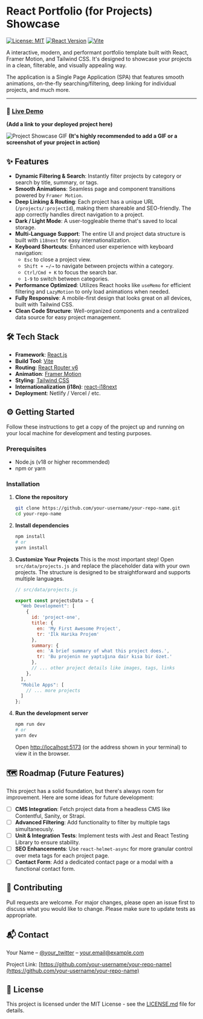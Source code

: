 # React Portfolio (for Projects) Showcase

[![License: MIT](https://img.shields.io/badge/License-MIT-yellow.svg)](https://opensource.org/licenses/MIT)
[![React Version](https://img.shields.io/badge/react-^18.2.0-blue.svg?logo=react)](https://reactjs.org/)
[![Vite](https://img.shields.io/badge/vite-^5.0.0-blue.svg?logo=vite)](https://vitejs.dev/)

A interactive, modern, and performant portfolio template built with React, Framer Motion, and Tailwind CSS. It's designed to showcase your projects in a clean, filterable, and visually appealing way.

The application is a Single Page Application (SPA) that features smooth animations, on-the-fly searching/filtering, deep linking for individual projects, and much more.

---

### 🚀 [Live Demo](https://your-live-demo-url.com)

**(Add a link to your deployed project here)**

![Project Showcase GIF](https://your-gif-or-image-url.com/demo.gif)
**(It's highly recommended to add a GIF or a screenshot of your project in action)**

## ✨ Features

-   **Dynamic Filtering & Search**: Instantly filter projects by category or search by title, summary, or tags.
-   **Smooth Animations**: Seamless page and component transitions powered by `Framer Motion`.
-   **Deep Linking & Routing**: Each project has a unique URL (`/projects/:projectId`), making them shareable and SEO-friendly. The app correctly handles direct navigation to a project.
-   **Dark / Light Mode**: A user-toggleable theme that's saved to local storage.
-   **Multi-Language Support**: The entire UI and project data structure is built with `i18next` for easy internationalization.
-   **Keyboard Shortcuts**: Enhanced user experience with keyboard navigation:
    -   `Esc` to close a project view.
    -   `Shift + ←/→` to navigate between projects within a category.
    -   `Ctrl/Cmd + K` to focus the search bar.
    -   `1-9` to switch between categories.
-   **Performance Optimized**: Utilizes React hooks like `useMemo` for efficient filtering and `LazyMotion` to only load animations when needed.
-   **Fully Responsive**: A mobile-first design that looks great on all devices, built with Tailwind CSS.
-   **Clean Code Structure**: Well-organized components and a centralized data source for easy project management.

## 🛠️ Tech Stack

-   **Framework**: [React.js](https://reactjs.org/)
-   **Build Tool**: [Vite](https://vitejs.dev/)
-   **Routing**: [React Router v6](https://reactrouter.com/)
-   **Animation**: [Framer Motion](https://www.framer.com/motion/)
-   **Styling**: [Tailwind CSS](https://tailwindcss.com/)
-   **Internationalization (i18n)**: [react-i18next](https://react.i18next.com/)
-   **Deployment**: Netlify / Vercel / etc.

## ⚙️ Getting Started

Follow these instructions to get a copy of the project up and running on your local machine for development and testing purposes.

### Prerequisites

-   Node.js (v18 or higher recommended)
-   npm or yarn

### Installation

1.  **Clone the repository**
    ```bash
    git clone https://github.com/your-username/your-repo-name.git
    cd your-repo-name
    ```

2.  **Install dependencies**
    ```bash
    npm install
    # or
    yarn install
    ```

3.  **Customize Your Projects**
    This is the most important step! Open `src/data/projects.js` and replace the placeholder data with your own projects. The structure is designed to be straightforward and supports multiple languages.

    ```javascript
    // src/data/projects.js

    export const projectsData = {
      "Web Development": [
        {
          id: 'project-one',
          title: {
            en: 'My First Awesome Project',
            tr: 'İlk Harika Projem'
          },
          summary: {
            en: 'A brief summary of what this project does.',
            tr: 'Bu projenin ne yaptığına dair kısa bir özet.'
          },
          // ... other project details like images, tags, links
        },
      ],
      "Mobile Apps": [
        // ... more projects
      ]
    };
    ```

4.  **Run the development server**
    ```bash
    npm run dev
    # or
    yarn dev
    ```
    Open [http://localhost:5173](http://localhost:5173) (or the address shown in your terminal) to view it in the browser.

## 🗺️ Roadmap (Future Features)

This project has a solid foundation, but there's always room for improvement. Here are some ideas for future development:

-   [ ] **CMS Integration**: Fetch project data from a headless CMS like Contentful, Sanity, or Strapi.
-   [ ] **Advanced Filtering**: Add functionality to filter by multiple tags simultaneously.
-   [ ] **Unit & Integration Tests**: Implement tests with Jest and React Testing Library to ensure stability.
-   [ ] **SEO Enhancements**: Use `react-helmet-async` for more granular control over meta tags for each project page.
-   [ ] **Contact Form**: Add a dedicated contact page or a modal with a functional contact form.

## 🤝 Contributing

Pull requests are welcome. For major changes, please open an issue first to discuss what you would like to change. Please make sure to update tests as appropriate.

## 📬 Contact

Your Name – [@your_twitter](https://twitter.com/your_twitter) – your.email@example.com

Project Link: [https://github.com/your-username/your-repo-name](https://github.com/your-username/your-repo-name)

## 📄 License

This project is licensed under the MIT License - see the [LICENSE.md](LICENSE) file for details.
